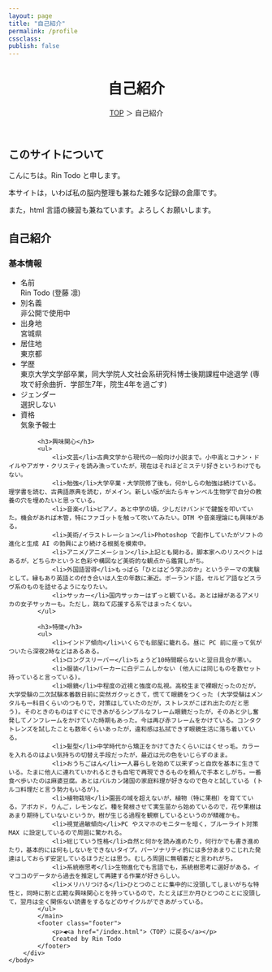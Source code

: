 ```yaml
---
layout: page
title: "自己紹介"
permalink: /profile
cssclass:
publish: false
---
```




<html lang="ja">
   <head>

   </head>
    <body>
        <div class="wrap">
            <header>
                <h1>自己紹介</h1>
                <span><a href="/index.html">TOP</a> ＞ 自己紹介</span>
            </header>
            <main>
            <h2>このサイトについて</h2>
            <p>こんにちは。Rin Todo と申します。</p>
            <p>本サイトは，いわば私の脳内整理も兼ねた雑多な記録の倉庫です。</p>
            <p>また，html 言語の練習も兼ねています。よろしくお願いします。</p>
            <h2>自己紹介</h2>
            <h3>基本情報</h3>
            <ul>
                <li>名前</li>Rin Todo (登藤 凛)
                <li>別名義</li>非公開で使用中
                <li>出身地</li>宮城県
                <li>居住地</li>東京都
                <li>学歴</li>東京大学文学部卒業，同大学院人文社会系研究科博士後期課程中途退学 (専攻で紆余曲折．学部生7年，院生4年を過ごす)
                <li>ジェンダー</li>選択しない
                <li>資格</li>気象予報士
            </ul>

            <h3>興味関心</h3>
            <ul>
                <li>文芸</li>古典文学から現代の一般向け小説まで。小中高とコナン・ドイルやアガサ・クリスティを読み漁っていたが，現在はそれほどミステリ好きというわけでもない。
                <li>勉強</li>大学卒業・大学院修了後も，何かしらの勉強は続けている。理学書を読む、古典語原典を読む，がメイン。新しい版が出たらキャンベル生物学で自分の教養の穴を埋めたいと思っている。
                <li>音楽</li>ピアノ。あと中学の頃，少しだけバンドで鍵盤を叩いていた。機会があれば木管，特にファゴットを触って吹いてみたい。DTM や音楽理論にも興味がある。
                <li>美術/イラストレーション</li>Photoshop で創作していたがソフトの進化と生成 AI の勃興により続ける根拠を模索中。
                <li>アニメ/アニメーション</li>上記とも関わる。脚本家へのリスペクトはあるが，どちらかというと色彩や構図など美術的な観点から鑑賞しがち。
                <li>外国語習得</li>もっぱら「ひとはどう学ぶのか」というテーマの実験として。縁もあり英語との付き合いは人生の年数に漸近。ポーランド語，セルビア語などスラヴ系のものを話せるようになりたい。
                <li>サッカー</li>国内サッカーはずっと観ている。あとは縁があるアメリカの女子サッカーも。ただし，跳ねて応援する系ではまったくない。
            </ul>

            <h3>特徴</h3>
            <ul>
                <li>インドア傾向</li>いくらでも部屋に籠れる。昼に PC 前に座って気がついたら深夜2時などはあるある。
                <li>ロングスリーパー</li>ちょうど10時間眠らないと翌日具合が悪い。
                <li>服装</li>パーカーに白デニムしかない (他人には同じものを数セット持っていると言っている)。
                <li>眼鏡</li>中程度の近視と強度の乱視。高校生まで裸眼だったのだが，大学受験の二次試験本番数日前に突然ガクッときて，慌てて眼鏡をつくった (大学受験はメンタルも一科目くらいのつもりで，対策はしていたのだが，ストレスがこぼれ出たのだと思う)。そのときのものはすぐにできあがるシンプルなフレーム眼鏡だったが，そのあと少し奮発してノンフレームをかけていた時期もあった。今は再び赤フレームをかけている。コンタクトレンズを試したことも数年くらいあったが，違和感は払拭できず眼鏡生活に落ち着いている。
                <li>髪型</li>中学時代から矯正をかけてきたくらいにはくせっ毛。カラーを入れるのはよい気持ちの切替え手段だったが，最近は元の色をいじらずのまま。
                <li>おうちごはん</li>一人暮らしを始めて以来ずっと自炊を基本に生きている。たまに他人に連れていかれるときも自宅で再現できるものを頼んで手本としがち。一番食べ歩いたのは麻婆豆腐。あとはバルカン諸国の家庭料理が好きなので色々と試している (トルコ料理だと言う勢力もいるが)。
                <li>植物栽培</li>園芸の域を超えないが，植物（特に果樹）を育てている。アボカド，りんご，レモンなど。種を発根させて実生苗から始めているので，花や果樹はあまり期待していないというか，樹が生じる過程を観察しているというのが精確かも。
                <li>視覚過敏傾向</li>PC やスマホのモニターを暗く，ブルーライト対策 MAX に設定しているので周囲に驚かれる。
                <li>総じていう性格</li>自然と何かを読み進めたり，何行かでも書き進めたり，基本的には何もしないをできないタイプ。パーソナリティ的には多分あまりこじれた発達はしておらず安定しているほうだとは思う。むしろ周囲に無頓着だと言われがち。
                <li>系統樹思考</li>生物進化でも言語でも，系統樹思考に選好がある。イマココのデータから過去を推定して再建する作業が好きらしい。
                <li>メリハリつける</li>ひとつのことに集中的に没頭してしまいがちな特性と，同時に割と広範な興味関心とを持っているので，たとえば三か月ひとつのことに没頭して，翌月は全く関係ない読書をするなどのサイクルができあがっている。
            </ul>
            </main>
            <footer class="footer">
                <p>◀<a href="/index.html">〈TOP〉に戻る</a></p>
                Created by Rin Todo
            </footer>
        </div>
    </body>
</html>

